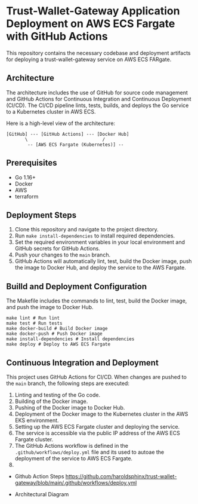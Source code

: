 # Trust-Wallet-Gateway Application Deployment on AWS ECS Fargate with GitHub Actions

This repository contains the necessary codebase and deployment artifacts for deploying a trust-wallet-gateway service on AWS ECS FARgate.

## Architecture

The architecture includes the use of GitHub for source code management and GitHub Actions for Continuous Integration and Continuous Deployment (CI/CD). The CI/CD pipeline lints, tests, builds, and deploys the Go service to a Kubernetes cluster in AWS ECS. 

Here is a high-level view of the architecture:
```
[GitHub] --- [GitHub Actions] --- [Docker Hub]
       \                            /
        -- [AWS ECS Fargate (Kubernetes)] --  
```


## Prerequisites

- Go 1.16+
- Docker
- AWS 
- terraform

## Deployment Steps

1. Clone this repository and navigate to the project directory.
2. Run `make install-dependencies` to install required dependencies.
3. Set the required environment variables in your local environment and GitHub secrets for GitHub Actions.
4. Push your changes to the `main` branch.
5. GitHub Actions will automatically lint, test, build the Docker image, push the image to Docker Hub, and deploy the service to the AWS Fargate.


## Builld and Deployment Configuration

The Makefile includes the commands to lint, test, build the Docker image, and push the image to Docker Hub. 

```shell
make lint # Run lint
make test # Run tests
make docker-build # Build Docker image
make docker-push # Push Docker image
make install-dependencies # Install dependencies
make deploy # Deploy to AWS ECS Fargate
```

## Continuous Integration and Deployment

This project uses GitHub Actions for CI/CD. When changes are pushed to the `main` branch, the following steps are executed:

1. Linting and testing of the Go code.
2. Building of the Docker image.
3. Pushing of the Docker image to Docker Hub.
4. Deployment of the Docker image to the Kubernetes cluster in the AWS EKS environment.
5. Setting up the AWS ECS Fargate cluster and deploying the service.
6. The service is accessible via the public IP address of the AWS ECS Fargate cluster.
7. The GitHub Actions workflow is defined in the `.github/workflows/deploy.yml` file and its used to autoae the deployment of the service to AWS ECS Fargate.
8. 


- Github Action Steps 
https://github.com/haroldsphinx/trust-wallet-gateway/blob/main/.github/workflows/deploy.yml


- Architectural Diagram



